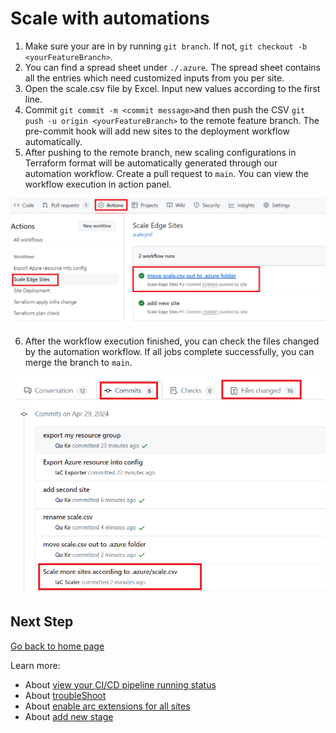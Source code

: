 # Scale with automations

1. Make sure your are in <yourFeatureBranch> by running `git branch`. If not, `git checkout -b <yourFeatureBranch>`.
2. You can find a spread sheet under `./.azure`. The spread sheet contains all the entries which need customized inputs from you per site.
3. Open the scale.csv file by Excel. Input new values according to the first line.
4. Commit `git commit -m <commit message>`and then push the CSV `git push -u origin <yourFeatureBranch>` to the remote feature branch. The pre-commit hook will add new sites to the deployment workflow automatically.
5. After pushing to the remote branch, new scaling configurations in Terraform format will be automatically generated through our automation workflow. Create a pull request to `main`. You can view the workflow execution in action panel.
<img src="./img/view_scale_workflow_in_action_panel.png" width="800" />

6. After the workflow execution finished, you can check the files changed by the automation workflow. If all jobs complete successfully, you can merge the branch to `main`.
<img src="./img/view_commit_for_scale.png" width="600" />

## Next Step

[Go back to home page](../README.md)

Learn more:

* About [view your CI/CD pipeline running status](./View-pipeline.md)
* About [troubleShoot](./TroubleShooting.md)
* About [enable arc extensions for all sites](../README.md#enable-arc-extensions-for-all-sites)
* About [add new stage](./Customize-Stages.md)